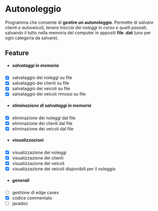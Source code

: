 # Autonoleggio
Programma che consente di **gestire un autonoleggio**. Permette di *salvare clienti e autoveicoli*, *tenere traccia dei noleggi in corso e quelli passati*, salvando il tutto nella memoria del computer in appositi **file .dat** (uno per ogni categoria da salvare).

## Feature
- ##### salvataggi in memoria
- [x] salvataggio dei noleggi su file <br>
- [x] salvataggio dei clienti su file
- [x] salvataggio dei veicoli su file
- [x] salvataggio dei veicoli rimossi su file
- ##### eliminazione di salvataggi in memoria
- [x] eliminazione dei noleggi dal file
- [x] eliminazione dei clienti dal file
- [x] eliminazione dei veicoli dal file
- ##### visualizzazioni
- [x] visualizzazione dei noleggi
- [x] visualizzazione dei clienti
- [x] visualizzazione dei veicoli
- [x] visualizzazione dei veicoli disponibili per il noleggio
- ##### generali
- [ ] gestione di edge cases
- [x] codice commentato
- [ ] javadoc
